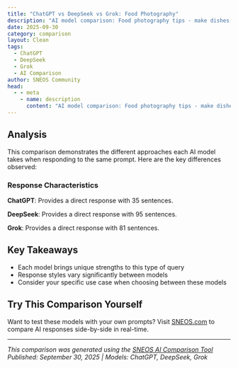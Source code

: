 ```yaml
---
title: "ChatGPT vs DeepSeek vs Grok: Food Photography"
description: "AI model comparison: Food photography tips - make dishes look delicious on Instagram..."
date: 2025-09-30
category: comparison
layout: Clean
tags:
  - ChatGPT
  - DeepSeek
  - Grok
  - AI Comparison
author: SNEOS Community
head:
  - - meta
    - name: description
      content: "AI model comparison: Food photography tips - make dishes look delicious on Instagram..."
---
```


<ChatComparison
  title="ChatGPT vs DeepSeek vs Grok: Food Photography"
  prompt="Food photography tips - make dishes look delicious on Instagram"
  :responses='{
    "ChatGPT": "Absolutely! Here are some tips to make your food photos look delicious and eye-catching on Instagram:\n\n### 1. **Lighting is Key**\n- Use natural light whenever possible. Shoot near a window with soft, diffused light to avoid harsh shadows.\n- Avoid using your phone\u2019s flash as it creates unappetizing reflections and harsh shadows.\n- If shooting indoors, consider using a reflector or white board to bounce light and fill shadows.\n\n### 2. **Choose the Right Angle**\n- Overhead shots (flat lays) work great for plates with multiple elements or flat dishes like pizzas and salads.\n- A 45-degree angle mimics how we normally see our food and works well for stacked foods like burgers or layered desserts.\n- Side shots are perfect for capturing layers in cakes, sandwiches, or drinks.\n\n### 3. **Use a Clean, Simple Background**\n- Keep the background uncluttered to let the food stand out.\n- Use neutral colors or natural textures like wooden tables, marble slabs, or rustic boards.\n- Avoid overly busy or bright patterns that draw attention away from the dish.\n\n### 4. **Focus on Texture and Detail**\n- Highlight textures like gooey cheese, crispy edges, steam rising, or glossy sauces.\n- Use a macro or close-up shot to capture intricate details that make the food look mouthwatering.\n- You can even lightly dust powdered sugar, sprinkle herbs, or drizzle sauces to add texture.\n\n### 5. **Styling Matters**\n- Arrange food neatly but naturally. Avoid perfectly symmetrical or overly staged setups.\n- Use garnishes like fresh herbs, lemon wedges, or colorful spices to add pops of color.\n- Use props such as utensils, napkins, or rustic bowls to tell a story but keep them minimal.\n\n### 6. **Edit Thoughtfully**\n- Adjust brightness, contrast, and saturation but keep colors true to life.\n- Avoid over-editing or heavy filters that make food look unrealistic.\n- Use apps like Lightroom, Snapseed, or VSCO for fine-tuning.\n\n### 7. **Show Action or Context**\n- Include hands holding the dish, a bite taken, or drizzling sauce to add life and relatability.\n- Show a bit of the surrounding context like a cup of coffee next to breakfast or drinks alongside a meal.\n\n### 8. **Keep It Fresh**\n- Photograph food soon after plating to capture it at its freshest.\n- Avoid soggy or wilted ingredients which don\u2019t photograph well.\n\n---\n\nBy combining good lighting, thoughtful composition, and careful styling, you\u2019ll make your dishes look absolutely delicious and perfect for Instagram! Would you like tips specific to any cuisine or dish?",
    "DeepSeek": "Of course! Making food look delicious on Instagram is a blend of art, science, and a few clever tricks. Here is a comprehensive guide to elevate your food photography from snapshots to stunning posts.\n\n### Part 1: The Foundation - Light \u0026 Composition\n\nThis is the most important part. Get these right, and you\u0027re 90% of the way there.\n\n#### **1. Master Natural Light**\nForget your flash. Natural light is your best friend.\n*   **Source:** Shoot next to a large window. North-facing windows provide soft, consistent light all day.\n*   **Time of Day:** The \u0022golden hours\u0022 (just after sunrise and just before sunset) provide warm, soft, flattering light. Avoid harsh midday sun.\n*   **Diffuse Harsh Light:** If the light is too direct and creating harsh shadows, use a sheer white curtain or a piece of parchment paper as a diffuser.\n*   **Side Lighting:** Position your food so the light hits it from the side or at a 3/4 angle. This creates depth, texture, and beautiful shadows that make the food look three-dimensional. Avoid backlighting until you\u0027re more experienced, as it can be tricky.\n\n#### **2. Compose Your Shot Like a Pro**\nHow you arrange the elements in your frame tells a story.\n*   **The Rule of Thirds:** Imagine your frame divided into a 3x3 grid. Place your main subject (e.g., the burger, the pasta twirl) at one of the intersecting points for a more dynamic and engaging shot.\n*   **Choose an Angle:**\n    *   **Flat Lay (Overhead):** Perfect for pizzas, tables full of dishes, toast, and colorful bowls. It\u2019s great for showing pattern and layout.\n    *   **The 45-Degree Angle:** The most popular and versatile angle. It shows the top and side of the food, giving a perspective that\u0027s very close to how we actually see a plate in front of us.\n    *   **Straight-On (0-Degrees):** Ideal for tall foods like burgers, layered cakes, and stacks of pancakes. It emphasizes height and layers.\n*   **Create Depth and Layers:** Don\u0027t just have a lone plate on a blank table.\n    *   **Foreground \u0026 Background:** Place a fork, some scattered herbs, or a napkin in the foreground. Have a cup of coffee or a glass of wine slightly out of focus in the background.\n    *   **Textures:** Use different textures like a rough wooden board, a smooth marble slab, a fabric napkin, or a rustic plate to make the image more tactile.\n\n---\n\n### Part 2: Styling - Make the Food \u0022Pop\u0022\n\nThis is where you make the dish look irresistible.\n\n#### **1. The Hero Dish: Prep is Key**\n*   **Freshness:** Use the freshest ingredients. A limp piece of basil or a wilted salad will never look good.\n*   **Garnishes:** A sprinkle of fresh herbs, a drizzle of olive oil, a dusting of powdered sugar, or a squeeze of citrus can add a pop of color and a sense of \u0022finish.\u0022\n*   **Texture \u0026 Height:** Build height on your plate. Don\u0027t flatten everything. A scoop of ice cream should have peaks, a salad should be loosely piled.\n*   **The \u0022Hero\u0022 Piece:** Often, it\u0027s better to style one perfect bite rather than the whole dish. For example, get one perfect twirl of pasta with sauce and a piece of meat clinging to it.\n\n#### **2. Choose Your Props Wisely**\n*   **Plates \u0026 Bowls:** Solid colors (white, grey, black, pastels) or simple patterns work best. They keep the focus on the food.\n*   **Backgrounds:** Invest in a few textured boards (wood, marble, slate) or large sheets of craft paper. A simple, non-distracting background is crucial.\n*   **Utensils \u0026 Linens:** A vintage fork, a crumpled linen napkin, or a rustic piece of bread can add character and a sense of place.\n\n---\n\n### Part 3: The Photo Shoot \u0026 Editing\n\n#### **1. Shooting (Phone or Camera)**\n*   **Clean Your Lens:** A smudged lens is the #1 cause of blurry, low-quality photos.\n*   **Tap to Focus:** Tap on the screen where your main subject is to ensure it\u0027s sharp.\n*   **Use Exposure Compensation:** After tapping to focus, slide your finger up or down on the screen to brighten or darken the image. Slightly brighter (but not blown out) often looks more appetizing.\n*   **Shoot in Square Mode (Optional):** If you know you\u0027re posting to Instagram, shoot in the 1:1 square or 4:5 vertical format to ensure your composition isn\u0027t cropped awkwardly later.\n*   **Take Multiple Shots:** Try different angles, move props around, and take lots of photos. You can always delete the bad ones.\n\n#### **2. Editing for the \u0022Wow\u0022 Factor**\n**Never use the default Instagram filters.** They are too strong and rarely flatter food. Instead, learn to use manual editing tools.\n\n**A Simple Editing Workflow (using apps like VSCO, Lightroom Mobile, or even Instagram\u0027s own tools):**\n\n1.  **Crop \u0026 Straighten:** Fix your composition. Make sure horizons are level.\n2.  **Adjust Brightness/Exposure:** Increase this slightly to make the food look fresh and clean.\n3.  **Increase Contrast:** This makes the colors pop and adds definition.\n4.  **Boost Saturation \u0026 Vibrance:** Be subtle! Increase saturation to make colors richer, but don\u0027t go overboard. Vibrance is a smarter tool that boosts muted colors without oversaturating skin tones.\n5.  **Sharpen:** A slight increase in sharpness or \u0022structure\u0022 can make the details of the food (like seeds on a bun or crystals on a sugar cookie) stand out.\n6.  **Adjust White Balance:** If your photo looks too yellow (warm) or too blue (cool), use the temperature and tint sliders to correct it. The goal is for white napkins to look white.\n\n**Pro Tip:** For a cohesive Instagram feed, develop a consistent editing style. This could mean always having a warm tone, a cool tone, or a specific level of contrast.\n\n---\n\n### Part 4: Pro Tips \u0026 Tricks\n\n*   **The Steam/Sizzle Illusion:** For hot dishes, a drop of water on a hot ingredient (like a grilled steak) can create steam. For a \u0022sizzle\u0022 effect on fajitas, carefully add a few drops of water to the hot pan just before shooting.\n*   **The Oil \u0026 Water Trick:** To make berries, salads, or grilled meats look dewy and fresh, lightly brush them with a mix of oil and water using a pastry brush.\n*   **The Ice Cream Scoop:** To prevent ice cream from melting, use a scoop of mashed potatoes as a stand-in, or use a mixture of shortening and powdered sugar that\u0027s been frozen.\n*   **Tell a Story:** Include a hand reaching for a piece of bread, or someone pouring syrup on pancakes. This adds a human element and makes the photo more engaging.\n\n### Quick Cheat Sheet for Common Foods:\n*   **Burgers/Sandwiches:** Shoot straight-on to show the layers. Use a toothpick in the back to hold it up tall.\n*   **Pasta:** Use tongs or a fork to create one perfect, saucy twirl. Place it on the edge of the bowl.\n*   **Salads:** Build in layers in a clear bowl, or shoot a flat lay to show all the colorful ingredients.\n*   **Drinks:** Shoot on a reflective surface for a cool effect. Add condensation by lightly misting the glass with water. Garnish with a citrus slice or herb sprig.\n*   **Baked Goods:** A dusting of powdered sugar or a drizzle of icing can make all the difference. Show a broken piece to reveal the soft interior.\n\nRemember, the goal is to make the viewer\u0027s mouth water. Happy shooting",
    "Grok": "Creating mouthwatering food photography for Instagram is all about combining good composition, lighting, styling, and editing to make your dishes pop. Here are some practical tips to help your food look irresistible:\n\n### 1. **Use Natural Lighting**\n   - **Why it works**: Natural light brings out the true colors and textures of food, making it look fresh and appetizing.\n   - **How to do it**: Shoot during the day near a large window with diffused light (avoid harsh, direct sunlight). If the light is too strong, use a sheer curtain or white diffuser to soften it.\n   - **Tip**: Early morning or late afternoon (golden hour) light works best for a warm, inviting glow.\n\n### 2. **Choose the Right Angle**\n   - **Why it works**: Different dishes look better from specific angles, highlighting their best features.\n   - **How to do it**:\n     - **Overhead (90-degree angle)**: Great for flat dishes like pizza, salads, or charcuterie boards to show the full layout.\n     - **45-degree angle**: Ideal for layered dishes like burgers or cakes to show height and texture.\n     - **Eye-level (straight on)**: Works well for tall drinks, stacked foods, or anything with visible layers.\n   - **Tip**: Experiment with angles to find the most flattering view for your dish.\n\n### 3. **Style the Scene (Props and Background)**\n   - **Why it works**: A well-styled shot adds context and makes the food more relatable and visually appealing.\n   - **How to do it**:\n     - Use simple, neutral backgrounds like wooden tables, marble, or linen napkins to keep the focus on the food.\n     - Add props like cutlery, ingredients (e.g., herbs, lemons), or a glass of wine to tell a story, but don\u2019t overcrowd the frame.\n     - Include a human element, like a hand holding a fork or pouring sauce, to create connection and movement.\n   - **Tip**: Stick to a consistent aesthetic (e.g., rustic, minimal, colorful) to build a cohesive Instagram feed.\n\n### 4. **Focus on Composition**\n   - **Why it works**: Good composition guides the viewer\u2019s eye and creates balance in the photo.\n   - **How to do it**:\n     - Use the **rule of thirds**: Place the main subject off-center for a more dynamic shot (most phone cameras have a grid option to help).\n     - Create depth by layering elements (e.g., place a napkin or ingredients in the background).\n     - Leave negative space to avoid a cluttered look.\n   - **Tip**: Arrange food naturally\u2014don\u2019t overstyle to the point it looks fake. A little mess (like crumbs or drizzly sauce) can make it more appetizing.\n\n### 5. **Highlight Colors and Textures**\n   - **Why it works**: Vibrant colors and visible textures (like crispy edges or glossy sauces) trigger hunger cues.\n   - **How to do it**:\n     - Choose dishes with contrasting colors (e.g., green herbs on a creamy pasta).\n     - Capture details like steam, melting cheese, or condensation on a cold drink to show freshness.\n     - Garnish strategically\u2014add a sprinkle of herbs, a drizzle of oil, or a dusting of powdered sugar for visual pop.\n   - **Tip**: Avoid overcooking food before shooting\u2014it can lose its vibrant color.\n\n### 6. **Keep It Clean and Sharp**\n   - **Why it works**: A sharp, focused image makes the food look professional and appetizing.\n   - **How to do it**:\n     - Clean the plate or surface before shooting (no fingerprints or stray crumbs unless intentional).\n     - Use a tripod or stabilize your phone to avoid blur, especially in low light.\n     - Tap on your phone screen to focus on the food, ensuring the key elements are sharp.\n   - **Tip**: Use a small aperture (if using a DSLR) or portrait mode on phones to create a blurry background (bokeh effect) that highlights the dish.\n\n### 7. **Edit for Impact (but Don\u2019t Overdo It)**\n   - **Why it works**: Subtle editing enhances the photo without making it look unrealistic.\n   - **How to do it**:\n     - Use apps like Lightroom, Snapseed, or VSCO to adjust brightness, contrast, and saturation.\n     - Increase **brightness** and **contrast** to make the image pop.\n     - Boost **saturation** slightly to enhance colors, but avoid over-saturating (it can look fake).\n     - Sharpen the image to highlight textures.\n   - **Tip**: Stick to a consistent editing style for your feed\u2014use the same preset or filter to maintain cohesion.\n\n### 8. **Add a Story or Context**\n   - **Why it works**: Instagram is about engagement\u2014adding a story makes your post more relatable.\n   - **How to do it**:\n     - Write a caption that describes the dish, shares a recipe tip, or asks a question (e.g., \u201CWhat\u2019s your favorite comfort food?\u201D).\n     - Use Instagram Stories to show behind-the-scenes prep or a quick video of slicing into the dish.\n   - **Tip**: Use relevant hashtags like #Foodie, #FoodPorn, or #InstaFood to reach a wider audience.\n\n### 9. **Gear Up (Optional but Helpful)**\n   - **Why it works**: You don\u2019t need fancy equipment, but small upgrades can elevate your shots.\n   - **What to use**:\n     - A smartphone with a good camera (most modern phones work great).\n     - A small tripod or phone holder for steady shots.\n     - A reflector (or a white piece of cardboard) to bounce light and fill in shadows.\n     - A portable ring light for evening shoots or if natural light isn\u2019t available.\n   - **Tip**: Start with what you have\u2014gear is secondary to creativity and technique.\n\n### 10. **Timing is Everything**\n   - **Why it works**: Fresh food looks best, and posting at peak times increases engagement.\n   - **How to do it**:\n     - Shoot immediately after preparing the dish\u2014before it wilts, melts, or loses steam.\n     - Post when your audience is active (typically early morning, lunchtime, or evening\u2014use Instagram Insights to check).\n   - **Tip**: Plan your shoot in advance by prepping props and backgrounds so you don\u2019t lose the freshness of the food.\n\n### Bonus Tip: Experiment and Have Fun\n   - Play with different styles\u2014try moody, dark backgrounds for rich dishes or bright, airy setups for desserts.\n   - Capture action shots like pouring coffee or syrup for dynamic content.\n   - Follow food photographers on Instagram for inspiration (e.g., @minimalistbaker, @halfbakedharvest).\n\nBy combining these tips, you can turn even simple dishes into Instagram-worthy masterpieces. Start with good lighting and composition, then refine your style over time. What kind of food are you planning to shoot? I\u2019d love to help with specific ideas! \uD83C\uDF74\uD83D\uDCF8"
  }'
  published-date="22:46"
/>

## Analysis

This comparison demonstrates the different approaches each AI model takes when responding to the same prompt. Here are the key differences observed:

### Response Characteristics

**ChatGPT**: Provides a direct response with 35 sentences. 

**DeepSeek**: Provides a direct response with 95 sentences. 

**Grok**: Provides a direct response with 81 sentences. 

## Key Takeaways

- Each model brings unique strengths to this type of query
- Response styles vary significantly between models
- Consider your specific use case when choosing between these models

## Try This Comparison Yourself

Want to test these models with your own prompts? Visit [SNEOS.com](https://sneos.com) to compare AI responses side-by-side in real-time.

---

*This comparison was generated using the [SNEOS AI Comparison Tool](https://sneos.com)*
*Published: September 30, 2025 | Models: ChatGPT, DeepSeek, Grok*
